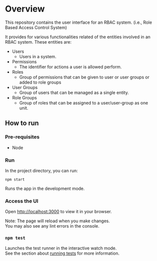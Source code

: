 # Overview

This repository contains the user interface for an RBAC system. (i.e., Role Based Access Control System)

It provides for various functionalities related of the entities involved in an RBAC system. These entities are:
- Users
    - Users in a system.
- Permissions
    - The identifier for actions a user is allowed perform.
- Roles
    - Group of permissions that can be given to user or user groups or added to role groups
- User Groups
    - Group of users that can be managed as a single entity.
- Role Groups
    - Group of roles that can be assigned to a user/user-group as one unit.


## How to run
### Pre-requisites
- Node

### Run
In the project directory, you can run:
```
npm start
```
Runs the app in the development mode.
### Access the UI
 Open [http://localhost:3000](http://localhost:3000) to view it in your browser.

Note: The page will reload when you make changes.\
You may also see any lint errors in the console.

### `npm test`

Launches the test runner in the interactive watch mode.\
See the section about [running tests](https://facebook.github.io/create-react-app/docs/running-tests) for more information.

